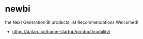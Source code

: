 # newbi
the Next Generation BI products list
Recommendations Welcomed!

- https://datarc.cn/home-startup/product/mobility/

